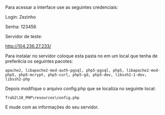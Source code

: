 Para acessar a interface use as seguintes credenciais:

Login: Zezinho

Senha: 123456

Servidor de teste:

http://104.236.27.233/

Para instalar no servidor coloque esta pasta no em um local que tenha de preferêcia os seguintes pacotes:

`apache2, libapache2-mod-auth-pgsql, php5-pgsql, php5, libapache2-mod-php5, php5-mcrypt, php5-curl, php5-gd, php5-dev, libssh2-1-dev, libssh2-php`

Depois modifique o arquivo config.php que se localiza no seguinte local:

`Trab2\10_PHP\resources\config.php`

E mude com as informações do seu servidor.
